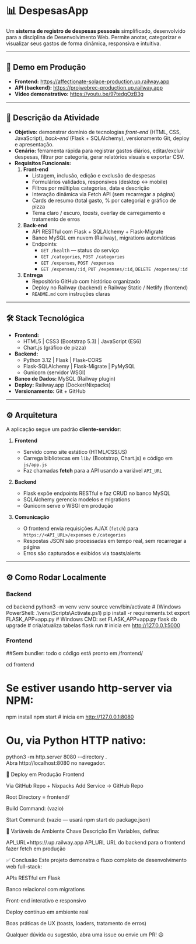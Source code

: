 # 📊 DespesasApp

Um **sistema de registro de despesas pessoais** simplificado, desenvolvido para a disciplina de Desenvolvimento Web. Permite anotar, categorizar e visualizar seus gastos de forma dinâmica, responsiva e intuitiva.

---

## 🚀 Demo em Produção

- **Frontend:** https://affectionate-solace-production.up.railway.app  
- **API (backend):** https://projwebrec-production.up.railway.app
- **Vídeo demonstrativo:** https://youtu.be/97tedgOzB3g

---

## 📝 Descrição da Atividade

- **Objetivo:** demonstrar domínio de tecnologias _front-end_ (HTML, CSS, JavaScript), _back-end_ (Flask + SQLAlchemy), versionamento Git, deploy e apresentação.  
- **Cenário:** ferramenta rápida para registrar gastos diários, editar/excluir despesas, filtrar por categoria, gerar relatórios visuais e exportar CSV.  
- **Requisitos Funcionais:**
  1. **Front-end**  
     - Listagem, inclusão, edição e exclusão de despesas  
     - Formulários validados, responsivos (desktop ↔ mobile)  
     - Filtros por múltiplas categorias, data e descrição  
     - Interação dinâmica via Fetch API (sem recarregar a página)  
     - Cards de resumo (total gasto, % por categoria) e gráfico de pizza  
     - Tema claro / escuro, _toasts_, overlay de carregamento e tratamento de erros  
  2. **Back-end**  
     - API RESTful com Flask + SQLAlchemy + Flask-Migrate  
     - Banco MySQL em nuvem (Railway), migrations automáticas  
     - Endpoints:  
       - `GET /health` — status do serviço  
       - `GET /categories`, `POST /categories`  
       - `GET /expenses`, `POST /expenses`  
       - `GET /expenses/:id`, `PUT /expenses/:id`, `DELETE /expenses/:id`  
  3. **Entrega**  
     - Repositório GitHub com histórico organizado  
     - Deploy no Railway (backend) e Railway Static / Netlify (frontend)
     - `README.md` com instruções claras  

---

## 🛠️ Stack Tecnológica

- **Frontend:**  
  - HTML5 | CSS3 (Bootstrap 5.3) | JavaScript (ES6)  
  - Chart.js (gráfico de pizza)  
- **Backend:**  
  - Python 3.12 | Flask | Flask-CORS  
  - Flask-SQLAlchemy | Flask-Migrate | PyMySQL  
  - Gunicorn (servidor WSGI)  
- **Banco de Dados:** MySQL (Railway plugin)  
- **Deploy:** Railway.app (Docker/Nixpacks)  
- **Versionamento:** Git + GitHub  

---

## ⚙️ Arquitetura

A aplicação segue um padrão **cliente-servidor**:

1. **Frontend**  
   - Servido como site estático (HTML/CSS/JS)  
   - Carrega bibliotecas em `lib/` (Bootstrap, Chart.js) e código em `js/app.js`  
   - Faz chamadas **fetch** para a API usando a variável `API_URL`  

2. **Backend**  
   - Flask expõe endpoints RESTful e faz CRUD no banco MySQL  
   - SQLAlchemy gerencia modelos e migrations  
   - Gunicorn serve o WSGI em produção  

3. **Comunicação**  
   - O frontend envia requisições AJAX (`fetch`) para `https://<API_URL>/expenses` e `/categories`  
   - Respostas JSON são processadas em tempo real, sem recarregar a página  
   - Erros são capturados e exibidos via toasts/alerts  

---

## ⚙️ Como Rodar Localmente

### Backend

cd backend
python3 -m venv venv
source venv/bin/activate          # (Windows PowerShell: .\venv\Scripts\Activate.ps1)
pip install -r requirements.txt
export FLASK_APP=app.py           # Windows CMD: set FLASK_APP=app.py
flask db upgrade                  # cria/atualiza tabelas
flask run                         # inicia em http://127.0.0.1:5000

### Frontend
##Sem bundler: todo o código está pronto em /frontend/

cd frontend
# Se estiver usando http-server via NPM:
npm install
npm start                        # inicia em http://127.0.0.1:8080

# Ou, via Python HTTP nativo:
python3 -m http.server 8080 --directory .  
Abra http://localhost:8080 no navegador.


🔧 Deploy em Produção
Frontend

Via GitHub Repo + Nixpacks
Add Service → GitHub Repo

Root Directory = frontend/

Build Command: (vazio)

Start Command: (vazio — usará npm start do package.json)

🔑 Variáveis de Ambiente
Chave	Descrição
Em Variables, defina:

API_URL=https://<seu-backend>.up.railway.app
API_URL	URL do backend para o frontend fazer fetch em produção


✅ Conclusão
Este projeto demonstra o fluxo completo de desenvolvimento web full-stack:

APIs RESTful em Flask

Banco relacional com migrations

Front-end interativo e responsivo

Deploy contínuo em ambiente real

Boas práticas de UX (toasts, loaders, tratamento de erros)

Qualquer dúvida ou sugestão, abra uma issue ou envie um PR! 😃
